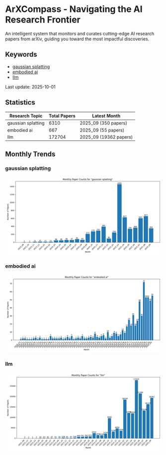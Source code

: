 # ArXCompass - Navigating the AI Research Frontier
An intelligent system that monitors and curates cutting-edge AI research papers from arXiv, guiding you toward the most impactful discoveries.

## Keywords

- [gaussian splatting](gaussian_splatting/)
- [embodied ai](embodied_ai/)
- [llm](llm/)

Last update: 2025-10-01

## Statistics

| Research Topic | Total Papers | Latest Month |
| --- | --- | --- |
| gaussian splatting | 6310 | 2025_09 (350 papers) |
| embodied ai | 667 | 2025_09 (55 papers) |
| llm | 172704 | 2025_09 (19362 papers) |

## Monthly Trends

### gaussian splatting

![Monthly Paper Counts for gaussian splatting](gaussian_splatting/monthly_stats.png)

### embodied ai

![Monthly Paper Counts for embodied ai](embodied_ai/monthly_stats.png)

### llm

![Monthly Paper Counts for llm](llm/monthly_stats.png)

